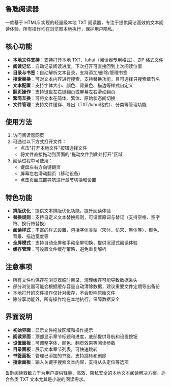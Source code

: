 ## 鲁虺阅读器

一款基于 HTML5 实现的轻量级本地 TXT 阅读器，专注于提供简洁高效的文本阅读体验，所有操作均在浏览器本地执行，保护用户隐私。

## 核心功能

- **本地文件支持**：支持打开本地 TXT、luhui（阅读器专用格式）、ZIP 格式文件
- **阅读记忆**：自动记录阅读进度，下次打开可直接回到上次阅读位置
- **目录与书签**：自动解析文本目录，支持添加/删除/管理书签
- **搜索替换**：可对文本内容进行搜索，支持替换功能，且可选择只搜索章节名
- **文本配置**：支持字体大小、颜色、背景色、描边等样式自定义
- **翻页操作**：支持键盘左右键翻页或屏幕左右滑动翻页
- **繁简互换**：可将文本在简体、繁体、原始状态间切换
- **文件管理**：支持文件缓存、导出（TXT/luhui格式）、分类等管理功能

## 使用方法

1. 访问阅读器网页
2. 可通过以下方式打开文件：
   - 点击"打开本地文件"按钮选择文件
   - 将文件直接拖动到页面的"拖动文件到此处打开"区域
3. 阅读过程中可使用：
   - 键盘左右方向键翻页
   - 屏幕左右滑动翻页（移动设备）
   - 点击页面底部导航进行章节切换和设置

## 特色功能

- **排版优化**：提供文本排版优化功能，提升阅读体验
- **替换规则**：支持自定义文本替换规则，可设置原词与替词（支持空格、空字符、换行符替换）
- **阅读样式**：丰富的样式设置，包括字体类型（宋体、仿宋、黑体等）、颜色、背景、描边宽度等
- **全屏模式**：支持自动全屏和手动全屏切换，提供沉浸式阅读体验
- **缓存管理**：可设置文件缓存策略，避免重复解析

## 注意事项

- 所有文件均保存在浏览器临时目录，清理缓存可能导致数据丢失
- 部分浏览器可能会根据缓存容量自动清除数据，建议重要文件定期导出备份
- 本地打开的文件操作仅针对缓存，不会影响原始文件
- 除分享功能外，所有操作均在本地执行，保障数据安全

## 界面说明

- **初始界面**：显示文件拖放区域和操作提示
- **阅读界面**：顶部显示章节标题和进度，底部提供导航和设置按钮
- **设置面板**：可调整字体、颜色、翻页效果等阅读参数
- **目录面板**：展示文本章节列表，可快速跳转
- **书签面板**：管理已添加的书签，支持跳转和删除
- **搜索面板**：输入关键字搜索文本内容，支持从头定位等选项

鲁虺阅读器致力于为用户提供轻量、高效、隐私安全的本地文本阅读解决方案，适合各类 TXT 文本尤其是小说的阅读需求。




